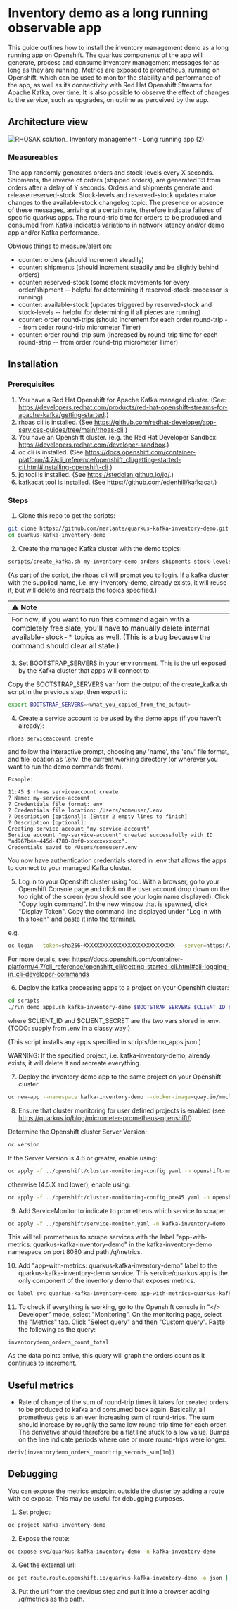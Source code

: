 # Inventory demo as a long running observable app

This guide outlines how to install the inventory management demo as a long running app on Openshift.
The quarkus components of the app will generate, process and consume inventory management messages for as long as they 
are running. Metrics are exposed to prometheus, running on Openshift, which can be used to monitor the stability and 
performance of the app, as well as its connectivity with Red Hat Openshift Streams for Apache Kafka, over time. It is also 
possible to observe the effect of changes to the service, such as upgrades, on uptime as perceived by the app.

## Architecture view

![RHOSAK solution_ Inventory management - Long running app (2)](https://user-images.githubusercontent.com/1330712/124965757-63055f00-e01a-11eb-996d-8d95108dab20.png)


### Measureables

The app randomly generates orders and stock-levels every X seconds. Shipments, the inverse of orders (shipped orders), are generated 1:1 from orders after a delay of Y seconds. Orders and shipments generate and release reserved-stock. Stock-levels and reserved-stock updates make changes to the available-stock changelog topic. The presence or absence of these messages, arriving at a certain rate, therefore indicate failures of specific quarkus apps. The round-trip time for orders to be produced and consumed from Kafka indicates variations in network latency and/or demo app and/or Kafka performance.

Obvious things to measure/alert on:
* counter: orders (should increment steadily)
* counter: shipments (should increment steadily and be slightly behind orders)
* counter: reserved-stock (some stock movements for every order/shipment -- helpful for determining if reserved-stock-processor is running)
* counter: available-stock (updates triggered by reserved-stock and stock-levels -- helpful for determining if all pieces are running)
* counter: order round-trips (should increment for each order round-trip -- from order round-trip micrometer Timer)
* counter: order round-trip sum (increased by round-trip time for each round-strip -- from order round-trip micrometer Timer)

## Installation

### Prerequisites

1. You have a Red Hat Openshift for Apache Kafka managed cluster. (See: https://developers.redhat.com/products/red-hat-openshift-streams-for-apache-kafka/getting-started.)
2. rhoas cli is installed. (See https://github.com/redhat-developer/app-services-guides/tree/main/rhoas-cli.)
3. You have an Openshift cluster. (e.g. the Red Hat Developer Sandbox: https://developers.redhat.com/developer-sandbox.)
4. oc cli is installed. (See https://docs.openshift.com/container-platform/4.7/cli_reference/openshift_cli/getting-started-cli.html#installing-openshift-cli.)
5. jq tool is installed. (See https://stedolan.github.io/jq/.)
6. kafkacat tool is installed. (See https://github.com/edenhill/kafkacat.)

### Steps

1. Clone this repo to get the scripts:
```bash
git clone https://github.com/merlante/quarkus-kafka-inventory-demo.git
cd quarkus-kafka-inventory-demo
```
2. Create the managed Kafka cluster with the demo topics:
```bash
scripts/create_kafka.sh my-inventory-demo orders shipments stock-levels reserved-stock available-stock
```
(As part of the script, the rhoas cli will prompt you to login. If a kafka cluster with the supplied name,
i.e. my-inventory-demo, already exists, it will reuse it, but will delete and recreate the topics specified.)

| :warning: Note             |
|:---------------------------|
| For now, if you want to run this command again with a completely free slate, you'll have to manually delete internal available-stock-* topics as well. (This is a bug because the command should clear all state.)     |

3. Set BOOTSTRAP_SERVERS in your environment. This is the url exposed by the Kafka cluster that apps will connect to.

Copy the BOOTSTRAP_SERVERS var from the output of the create_kafka.sh script in the previous step, then export it:
```bash
export BOOTSTRAP_SERVERS=<what_you_copied_from_the_output>
```

4. Create a service account to be used by the demo apps (if you haven't already):
```bash
rhoas serviceaccount create
```
and follow the interactive prompt, choosing any 'name', the 'env' file format, and file location as '.env' the current
working directory (or wherever you want to run the demo commands from).
```
Example:

11:45 $ rhoas serviceaccount create
? Name: my-service-account
? Credentials file format: env
? Credentials file location: /Users/someuser/.env
? Description [optional]: [Enter 2 empty lines to finish]
? Description [optional]: 
Creating service account "my-service-account"
Service account "my-service-account" created successfully with ID "ad967b4e-445d-4780-8bf0-xxxxxxxxxxx".
Credentials saved to /Users/someuser/.env
```
You now have authentication credentials stored in .env that allows the apps to connect to your managed Kafka cluster.

5. Log in to your Openshift cluster using 'oc'.
With a browser, go to your Openshift Console page and click on the user account drop down on the top right of the screen (you should see your login name displayed). Click "Copy login command". In the new window that is spawned, click "Display Token". Copy the command line displayed under "Log in with this token" and paste it into the terminal.

e.g.
```bash
oc login --token=sha256~XXXXXXXXXXXXXXXXXXXXXXXXXXXXX --server=https://cluster1234.containers.cloud.company.com:3333
```
For more details, see: https://docs.openshift.com/container-platform/4.7/cli_reference/openshift_cli/getting-started-cli.html#cli-logging-in_cli-developer-commands

6. Deploy the kafka processing apps to a project on your Openshift cluster:
```bash
cd scripts
./run_demo_apps.sh kafka-inventory-demo $BOOTSTRAP_SERVERS $CLIENT_ID $CLIENT_SECRET https://identity.api.openshift.com/auth/realms/rhoas/protocol/openid-connect/token
```
where $CLIENT_ID and $CLIENT_SECRET are the two vars stored in .env. (TODO: supply from .env in a classy way!)

(This script installs any apps specified in scripts/demo_apps.json.)

WARNING: If the specified project, i.e. kafka-inventory-demo, already exists, it will delete it and recreate everything.

7. Deploy the inventory demo app to the same project on your Openshift cluster.

```bash
oc new-app --namespace kafka-inventory-demo --docker-image=quay.io/mmclaugh/quarkus-kafka-inventory-demo -e BOOTSTRAP_SERVERS="${BOOTSTRAP_SERVERS}" --env-file=../.env --env TOKEN_ENDPOINT_URI=https://identity.api.openshift.com/auth/realms/rhoas/protocol/openid-connect/token
```

8. Ensure that cluster monitoring for user defined projects is enabled (see https://quarkus.io/blog/micrometer-prometheus-openshift/).

Determine the Openshift cluster Server Version:
```bash
oc version
```
If the Server Version is 4.6 or greater, enable using:
```bash
oc apply -f ../openshift/cluster-monitoring-config.yaml -n openshift-monitoring
```
otherwise (4.5.X and lower), enable using:
```bash
oc apply -f ../openshift/cluster-monitoring-config_pre45.yaml -n openshift-monitoring
```

9. Add ServiceMonitor to indicate to prometheus which service to scrape:
```bash
oc apply -f ../openshift/service-monitor.yaml -n kafka-inventory-demo
```
This will tell prometheus to scrape services with the label "app-with-metrics: quarkus-kafka-inventory-demo" in the 
kafka-inventory-demo namespace on port 8080 and path /q/metrics.

10. Add "app-with-metrics: quarkus-kafka-inventory-demo" label to the quarkus-kafka-inventory-demo service. This 
    service/quarkus app is the only component of the inventory demo that exposes metrics.
```bash
oc label svc quarkus-kafka-inventory-demo app-with-metrics=quarkus-kafka-inventory-demo
```

11. To check if everything is working, go to the Openshift console in "</> Developer" mode, select "Monitoring". On the 
    monitoring page, select the "Metrics" tab. Click "Select query" and then "Custom query". Paste the following as the 
    query:
```promql
inventorydemo_orders_count_total
```

As the data points arrive, this query will graph the orders count as it continues to increment.

## Useful metrics

* Rate of change of the sum of round-trip times it takes for created orders to be produced to kafka and consumed back
  again. Basically, all prometheus gets is an ever increasing sum of round-trips. The sum should increase by 
  roughly the same low round-trip time for each order. The derivative should therefore be a flat line stuck to a low value.
  Bumps on the line indicate periods where one or more round-trips were longer.
```promql
deriv(inventorydemo_orders_roundtrip_seconds_sum[1m])
```

## Debugging

You can expose the metrics endpoint outside the cluster by adding a route with oc expose. This may be useful for 
debugging purposes.

1. Set project:
```bash
oc project kafka-inventory-demo
```

2. Expose the route:
```bash
oc expose svc/quarkus-kafka-inventory-demo -n kafka-inventory-demo
```

3. Get the external url:
```bash
oc get route.route.openshift.io/quarkus-kafka-inventory-demo -o json | jq -r '.spec.host'
```

3. Put the url from the previous step and put it into a browser adding /q/metrics as the path.
